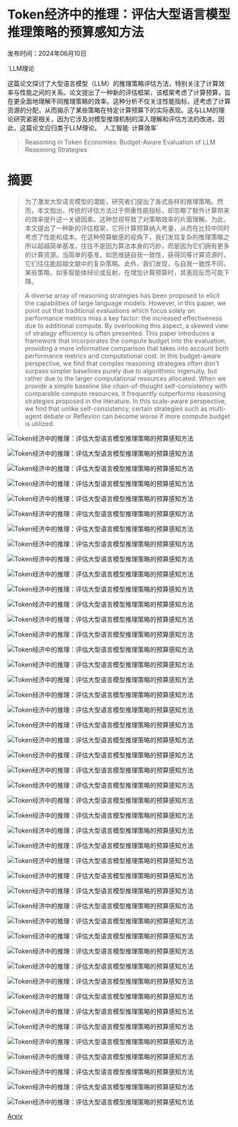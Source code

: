 # Token经济中的推理：评估大型语言模型推理策略的预算感知方法

发布时间：2024年06月10日

`LLM理论

这篇论文探讨了大型语言模型（LLM）的推理策略评估方法，特别关注了计算效率与性能之间的关系。论文提出了一种新的评估框架，该框架考虑了计算预算，旨在更全面地理解不同推理策略的效率。这种分析不仅关注性能指标，还考虑了计算资源的分配，从而揭示了某些策略在特定计算预算下的实际表现。这与LLM的理论研究紧密相关，因为它涉及对模型推理机制的深入理解和评估方法的改进。因此，这篇论文应归类于LLM理论。` `人工智能` `计算效率`

> Reasoning in Token Economies: Budget-Aware Evaluation of LLM Reasoning Strategies

# 摘要

> 为了激发大型语言模型的潜能，研究者们提出了各式各样的推理策略。然而，本文指出，传统的评估方法过于侧重性能指标，却忽略了额外计算带来的效率提升这一关键因素。这种忽视导致了对策略效率的片面理解。为此，本文提出了一种新的评估框架，它将计算预算纳入考量，从而在比较中同时考虑了性能和成本。在这种预算敏感的视角下，我们发现复杂的推理策略之所以超越简单基准，往往不是因为算法本身的巧妙，而是因为它们拥有更多的计算资源。当简单的基准，如思维链自我一致性，获得同等计算资源时，它们往往能超越文献中的复杂策略。此外，我们发现，与自我一致性不同，某些策略，如多智能体辩论或反射，在增加计算预算时，其表现反而可能下降。

> A diverse array of reasoning strategies has been proposed to elicit the capabilities of large language models. However, in this paper, we point out that traditional evaluations which focus solely on performance metrics miss a key factor: the increased effectiveness due to additional compute. By overlooking this aspect, a skewed view of strategy efficiency is often presented. This paper introduces a framework that incorporates the compute budget into the evaluation, providing a more informative comparison that takes into account both performance metrics and computational cost. In this budget-aware perspective, we find that complex reasoning strategies often don't surpass simpler baselines purely due to algorithmic ingenuity, but rather due to the larger computational resources allocated. When we provide a simple baseline like chain-of-thought self-consistency with comparable compute resources, it frequently outperforms reasoning strategies proposed in the literature. In this scale-aware perspective, we find that unlike self-consistency, certain strategies such as multi-agent debate or Reflexion can become worse if more compute budget is utilized.

![Token经济中的推理：评估大型语言模型推理策略的预算感知方法](../../../paper_images/2406.06461/x1.png)

![Token经济中的推理：评估大型语言模型推理策略的预算感知方法](../../../paper_images/2406.06461/x2.png)

![Token经济中的推理：评估大型语言模型推理策略的预算感知方法](../../../paper_images/2406.06461/x3.png)

![Token经济中的推理：评估大型语言模型推理策略的预算感知方法](../../../paper_images/2406.06461/x4.png)

![Token经济中的推理：评估大型语言模型推理策略的预算感知方法](../../../paper_images/2406.06461/x5.png)

![Token经济中的推理：评估大型语言模型推理策略的预算感知方法](../../../paper_images/2406.06461/x6.png)

![Token经济中的推理：评估大型语言模型推理策略的预算感知方法](../../../paper_images/2406.06461/x7.png)

![Token经济中的推理：评估大型语言模型推理策略的预算感知方法](../../../paper_images/2406.06461/x8.png)

![Token经济中的推理：评估大型语言模型推理策略的预算感知方法](../../../paper_images/2406.06461/x9.png)

![Token经济中的推理：评估大型语言模型推理策略的预算感知方法](../../../paper_images/2406.06461/x10.png)

![Token经济中的推理：评估大型语言模型推理策略的预算感知方法](../../../paper_images/2406.06461/x11.png)

![Token经济中的推理：评估大型语言模型推理策略的预算感知方法](../../../paper_images/2406.06461/x12.png)

![Token经济中的推理：评估大型语言模型推理策略的预算感知方法](../../../paper_images/2406.06461/x13.png)

![Token经济中的推理：评估大型语言模型推理策略的预算感知方法](../../../paper_images/2406.06461/x14.png)

![Token经济中的推理：评估大型语言模型推理策略的预算感知方法](../../../paper_images/2406.06461/x15.png)

![Token经济中的推理：评估大型语言模型推理策略的预算感知方法](../../../paper_images/2406.06461/x16.png)

![Token经济中的推理：评估大型语言模型推理策略的预算感知方法](../../../paper_images/2406.06461/x17.png)

![Token经济中的推理：评估大型语言模型推理策略的预算感知方法](../../../paper_images/2406.06461/prob_mv_correct_one_problem.png)

![Token经济中的推理：评估大型语言模型推理策略的预算感知方法](../../../paper_images/2406.06461/dirichlet_5_3_3.png)

![Token经济中的推理：评估大型语言模型推理策略的预算感知方法](../../../paper_images/2406.06461/dirichlet_1_3_3.png)

![Token经济中的推理：评估大型语言模型推理策略的预算感知方法](../../../paper_images/2406.06461/dirichlet_dist_533.png)

![Token经济中的推理：评估大型语言模型推理策略的预算感知方法](../../../paper_images/2406.06461/dirichlet_dist_133.png)

![Token经济中的推理：评估大型语言模型推理策略的预算感知方法](../../../paper_images/2406.06461/x18.png)

![Token经济中的推理：评估大型语言模型推理策略的预算感知方法](../../../paper_images/2406.06461/x19.png)

![Token经济中的推理：评估大型语言模型推理策略的预算感知方法](../../../paper_images/2406.06461/x20.png)

![Token经济中的推理：评估大型语言模型推理策略的预算感知方法](../../../paper_images/2406.06461/x21.png)

![Token经济中的推理：评估大型语言模型推理策略的预算感知方法](../../../paper_images/2406.06461/x22.png)

![Token经济中的推理：评估大型语言模型推理策略的预算感知方法](../../../paper_images/2406.06461/x23.png)

![Token经济中的推理：评估大型语言模型推理策略的预算感知方法](../../../paper_images/2406.06461/x24.png)

![Token经济中的推理：评估大型语言模型推理策略的预算感知方法](../../../paper_images/2406.06461/x25.png)

![Token经济中的推理：评估大型语言模型推理策略的预算感知方法](../../../paper_images/2406.06461/x26.png)

![Token经济中的推理：评估大型语言模型推理策略的预算感知方法](../../../paper_images/2406.06461/x27.png)

![Token经济中的推理：评估大型语言模型推理策略的预算感知方法](../../../paper_images/2406.06461/x28.png)

![Token经济中的推理：评估大型语言模型推理策略的预算感知方法](../../../paper_images/2406.06461/x29.png)

![Token经济中的推理：评估大型语言模型推理策略的预算感知方法](../../../paper_images/2406.06461/x30.png)

![Token经济中的推理：评估大型语言模型推理策略的预算感知方法](../../../paper_images/2406.06461/x31.png)

![Token经济中的推理：评估大型语言模型推理策略的预算感知方法](../../../paper_images/2406.06461/x32.png)

![Token经济中的推理：评估大型语言模型推理策略的预算感知方法](../../../paper_images/2406.06461/x33.png)

![Token经济中的推理：评估大型语言模型推理策略的预算感知方法](../../../paper_images/2406.06461/x34.png)

![Token经济中的推理：评估大型语言模型推理策略的预算感知方法](../../../paper_images/2406.06461/x35.png)

![Token经济中的推理：评估大型语言模型推理策略的预算感知方法](../../../paper_images/2406.06461/x36.png)

![Token经济中的推理：评估大型语言模型推理策略的预算感知方法](../../../paper_images/2406.06461/x37.png)

![Token经济中的推理：评估大型语言模型推理策略的预算感知方法](../../../paper_images/2406.06461/x38.png)

![Token经济中的推理：评估大型语言模型推理策略的预算感知方法](../../../paper_images/2406.06461/x39.png)

![Token经济中的推理：评估大型语言模型推理策略的预算感知方法](../../../paper_images/2406.06461/x40.png)

[Arxiv](https://arxiv.org/abs/2406.06461)